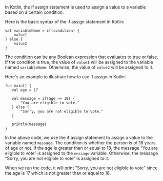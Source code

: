 In Kotlin, the if assign statement is used to assign a value to a variable based on a certain condition. 

Here is the basic syntax of the if assign statement in Kotlin:

```
val variableName = if(condition) {
    value1
} else {
    value2
}
```

The condition can be any Boolean expression that evaluates to true or false. If the condition is true, the value of `value1` will be assigned to the variable named `variableName`. Otherwise, the value of `value2` will be assigned to it.

Here's an example to illustrate how to use if assign in Kotlin:

```
fun main() {
   val age = 17
   
   val message = if(age >= 18) {
       "You are eligible to vote."
   } else {
       "Sorry, you are not eligible to vote."
   }
   
   println(message)
}
```

In the above code, we use the if assign statement to assign a value to the variable named `message`. The condition is whether the person is of 18 years of age or not. If the age is greater than or equal to 18, the message “You are eligible to vote” is assigned to the `message` variable. Otherwise, the message “Sorry, you are not eligible to vote” is assigned to it.

When we run the code, it will print "Sorry, you are not eligible to vote" since the age is 17 which is not greater than or equal to 18.